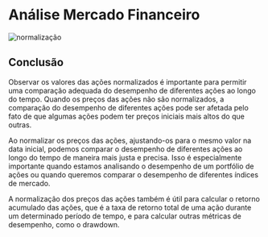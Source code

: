 # Análise Mercado Financeiro

![normalização](https://user-images.githubusercontent.com/104107851/206926317-d9b1ad49-3258-4b57-9d78-d006876fb337.png)

## Conclusão 

Observar os valores das ações normalizados é importante para permitir uma comparação adequada do desempenho de diferentes ações ao longo do tempo. Quando os preços das ações não são normalizados, a comparação do desempenho de diferentes ações pode ser afetada pelo fato de que algumas ações podem ter preços iniciais mais altos do que outras.

Ao normalizar os preços das ações, ajustando-os para o mesmo valor na data inicial, podemos comparar o desempenho de diferentes ações ao longo do tempo de maneira mais justa e precisa. Isso é especialmente importante quando estamos analisando o desempenho de um portfólio de ações ou quando queremos comparar o desempenho de diferentes índices de mercado.

A normalização dos preços das ações também é útil para calcular o retorno acumulado das ações, que é a taxa de retorno total de uma ação durante um determinado período de tempo, e para calcular outras métricas de desempenho, como o drawdown.
